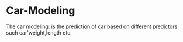 # Car-Modeling
The car modeling: is the prediction of car based on different predictors such car'weight,length etc.
